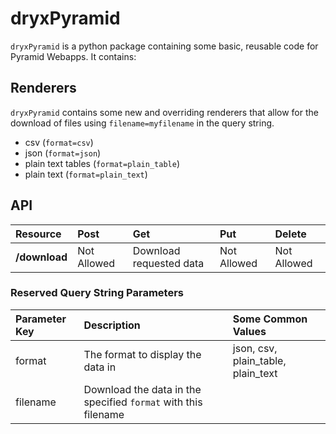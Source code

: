 # dryxPyramid

`dryxPyramid` is a python package containing some basic, reusable code for Pyramid Webapps. It contains:

## Renderers

`dryxPyramid` contains some new and overriding renderers that allow for the download of files using `filename=myfilename` in the query string.

* csv (`format=csv`)
* json (`format=json`)
* plain text tables (`format=plain_table`)
* plain text (`format=plain_text`)

## API

| **Resource**  | **Post** | **Get** | **Put** | **Delete** | 
| :------------ | :----------- | :----------- | :----------- | :----------- |
| **/download**     | Not Allowed  | Download requested data  | Not Allowed  | Not Allowed  | 

### Reserved Query String Parameters

| Parameter Key | Description | Some Common Values |
| :------ | :------- | :------- |
| format | The format to display the data in | json, csv, plain_table, plain_text |
| filename | Download the data in the specified `format` with this filename | |

